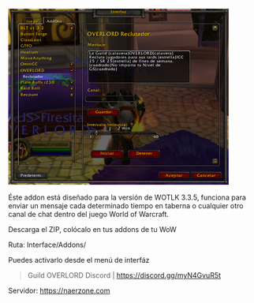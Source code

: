 ![](https://raw.githubusercontent.com/powermx/dl/refs/heads/master/reclutador.png)


Éste addon está diseñado para la versión de WOTLK 3.3.5, funciona para enviar un mensaje cada determinado tiempo en taberna o cualquier otro canal de chat dentro del juego World of Warcraft.


Descarga el ZIP, colócalo en tus addons de tu WoW 

Ruta:
Interface/Addons/

Puedes activarlo desde el menú de interfáz


> Guild OVERLORD Discord | https://discord.gg/myN4GvuR5t
                
Servidor:
https://naerzone.com
